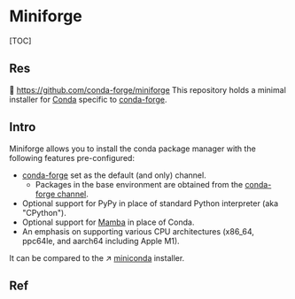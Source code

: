 # Miniforge

[TOC]



## Res
🚧 https://github.com/conda-forge/miniforge
This repository holds a minimal installer for [Conda](https://conda.io/) specific to [conda-forge](https://conda-forge.org/). 



## Intro
Miniforge allows you to install the conda package manager with the following features pre-configured:
- [conda-forge](https://conda-forge.org/) set as the default (and only) channel.
    - Packages in the base environment are obtained from the [conda-forge channel](https://anaconda.org/conda-forge).
- Optional support for PyPy in place of standard Python interpreter (aka "CPython").
- Optional support for [Mamba](https://github.com/mamba-org/mamba) in place of Conda.
- An emphasis on supporting various CPU architectures (x86_64, ppc64le, and aarch64 including Apple M1).

It can be compared to the ↗ [miniconda](../Python%20Distributions/miniconda.md) installer.



## Ref

